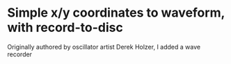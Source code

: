 # Simple x/y coordinates to waveform, with record-to-disc
Originally authored by oscillator artist Derek Holzer, I added a wave recorder

